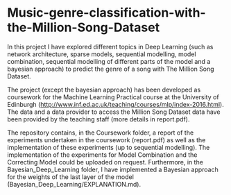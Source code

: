 # Music-genre-classification-with-the-Million-Song-Dataset

In this project I have explored different topics in Deep Learning (such as network architecture, sparse models, sequential modelling, model combination, sequential modelling of different parts of the model and a bayesian approach) to predict the genre of a song with The Million Song Dataset.

The project (except the bayesian approach) has been developed as coursework for the Machine Learning Practical course at the University of Edinburgh (http://www.inf.ed.ac.uk/teaching/courses/mlp/index-2016.html). The data and a data provider to access the Million Song Dataset data have been provided by the teaching staff (more details in report.pdf).

The repository contains, in the Coursework folder, a report of the experiments undertaken in the coursework (report.pdf) as well as the implementation of these experiments (up to sequential modelling). The implementation of the experiments for Model Combination and the Correcting Model could be uploaded on request. Furthermore, in the Bayesian_Deep_Learning folder, I have implemented a Bayesian approach for the weights of the last layer of the model (Bayesian_Deep_Learning/EXPLANATION.md).
